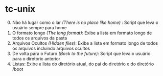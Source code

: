 # tc-unix
0. Não há lugar como o lar *(There is no place like home)* : Script que leva o usuário sempre para home
1. O formato longo *(The long format)*: Exibe a lista em formato longo de todos os arquivos da pasta
2. Arquivos Ocultos *(Hidden files)*: Exibe a lista em formato longo de todos os arquivos incluindo arquivos ocultos
3. De volta para o Futuro *(Back to the future)*: Script que leva o usuário para o diretório anterior
4. Listas: Exibe a lista do diretório atual, do pai do diretório e do diretório /boot